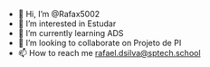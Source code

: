 - 👋 Hi, I’m @Rafax5002
- 👀 I’m interested in Estudar
- 🌱 I’m currently learning ADS 
- 💞️ I’m looking to collaborate on Projeto de PI
- 📫 How to reach me rafael.dsilva@sptech.school


<!---
Rafax5002/Rafax5002 is a ✨ special ✨ repository because its `README.md` (this file) appears on your GitHub profile.
You can click the Preview link to take a look at your changes.
--->
